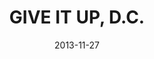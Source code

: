 ---
title: GIVE IT UP, D.C.
date: 2013-11-27
link: "http://bit.ly/2qPldmi"
source: Washington City Paper
---